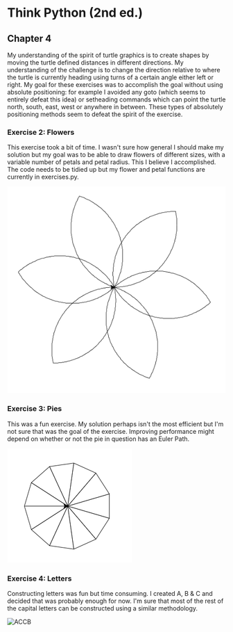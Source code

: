 # Think Python (2nd ed.)
## Chapter 4
My understanding of the spirit of turtle graphics is to create shapes by moving the turtle defined distances in different directions. My understanding of the challenge is to change the direction relative to where the turtle is currently heading using turns of a certain angle either left or right. My goal for these exercises was to accomplish the goal without using absolute positioning: for example I avoided any goto (which seems to entirely defeat this idea) or setheading commands which can point the turtle north, south, east, west or anywhere in between. These types of absolutely positioning methods seem to defeat the spirit of the exercise. 

### Exercise 2: Flowers
This exercise took a bit of time. I wasn't sure how general I should make my solution but my goal was to be able to draw flowers of different sizes, with a variable number of petals and petal radius. This I believe I accomplished. The code needs to be tidied up but my flower and petal functions are currently in exercises.py. 

![6 Petal Flower](img/6_petal_flower.png?raw=true "6 Petal Flower")

### Exercise 3: Pies
This was a fun exercise. My solution perhaps isn't the most efficient but I'm not sure that was the goal of the exercise. Improving performance might depend on whether or not the pie in question has an Euler Path. 

![11 Slice Pie](img/pie_11.png?raw=true "11 Slice Pie")

### Exercise 4: Letters
Constructing letters was fun but time consuming. I created A, B & C and decided that was probably enough for now. I'm sure that most of the rest of the capital letters can be constructed using a similar methodology. 

![ACCB](img/turtle_letter.png?raw=true "A B C")
